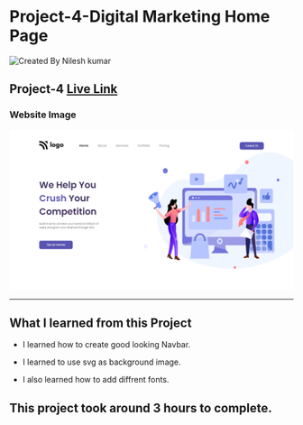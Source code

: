 # Project-4-Digital Marketing Home Page

![Created By Nilesh kumar](https://img.shields.io/badge/CreatedBy-NileshKumar-brightgreen)

## **Project-4** [Live Link](https://nilesh-project-4.netlify.app/)  

### Website Image
![website img](./screenshots/website%20img.png)
***
## What I learned from this Project

- I learned how to create good looking Navbar.

- I learned to use svg as background image.

- I also learned how to add diffrent fonts.

## This project took around 3 hours to complete.